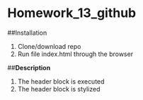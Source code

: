 # Homework_13_github

##Installation
1. Clone/download repo
2. Run file index.html through the browser

##__Description__
1. The header block is executed
2. The header block is stylized

